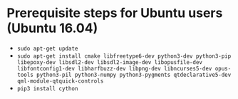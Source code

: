 # Prerequisite steps for Ubuntu users (Ubuntu 16.04)

 - `sudo apt-get update`
 - `sudo apt-get install cmake libfreetype6-dev python3-dev python3-pip libepoxy-dev libsdl2-dev libsdl2-image-dev libopusfile-dev libfontconfig1-dev libharfbuzz-dev libpng-dev libncurses5-dev opus-tools python3-pil python3-numpy python3-pygments qtdeclarative5-dev qml-module-qtquick-controls`
 - `pip3 install cython`
